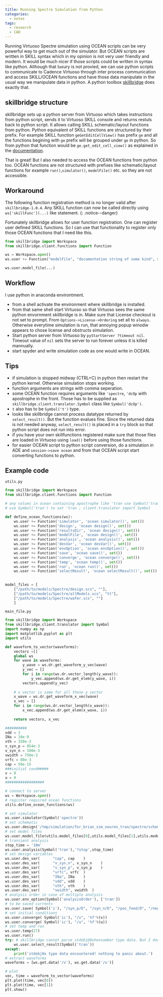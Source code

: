 ```yaml
---
title: Running Spectre Simulation from Python
categories:
  - notes
tags:
  - research
  - CAD
---
```


Running Virtuoso Spectre simulation using OCEAN scripts can be very powerful way to get much out of the simulator. But OCEAN scripts are written in SKILL syntax which in my opinion is not very user friendly and modern. It would be much nicer if those scripts could be written in syntax like python. Although that luxury is not provied, we can use python scripts to communicate to Cadence Virtuoso through inter process communication and access SKILL/OCEAN functions and have those data manipulate in the usual way we manipulate data in python. A python toolbox [skillbridge](https://github.com/unihd-cag/skillbridge) does exactly that.

## skillbridge structure
skillbridge sets up a python server from Virtuoso which takes instructions from python script, sends it to Virtuoso SKILL console and returns restuls back to python script. It allows calling SKILL schematic/layout functions from python. Python equivalent of SKILL functions are structured by their prefix. For example SKILL function `geGetEditCellView()` has prefix `ge` and all the functions begining with `ge` prefix will be grouped under `ge` in python. So from python that function would be `ge.get_edit_cell_view()` as explained in the [documentation](https://unihd-cag.github.io/skillbridge/examples/basic.html). 

That is great! But I also needed to access the OCEAN functions from python too. OCEAN functions are not structured with prefixes like schematic/layout functions for example `run()`,`simulator()`, `modelFile()` etc. so they are not accessible. 

## Workaround
The following function registration method is no longer valid after `skillbridge-1.0.4`. Any SKILL function can now be called directly using `ws['skillFunc'](...)` like statement. {: .notice--danger}

Fortunately skillbridge allows for user function registration. One can register user defined SKILL functions. So I can use that functionality to register only those OCEAN functions that I need like this.
```python
from skillbridge import Workspace
from skillbridge.client.functions import Function

ws = Workspace.open()
ws.user += Function("modelFile", "documentation string of some kind", set())

ws.user.model_file(...)
```
## Workflow
I use python in anaconda environtment.
* from a shell activate the environment where skillbridge is installed.
* from that same shell start Virtuoso so that Virtuoso sees the same python envornment skillbridge is in. Make sure that License checkout is not set to prompt. From `Options->License->Ordering` set all to `always`. Otherwise everytime simulation is run, that annoying popup winodw appears to chose license and obstructs simulation.
* Start python server from Virtuoso by `pyStartServer ?timeout nil`. Timeout value of `nil` sets the server to run forever unless it is killed mannually.
* start spyder and write simulation code as one would write in OCEAN.

## Tips
* if simulation is stopped midway (CTRL+C) in python then restart the python kernel. Otherwise simulation stops working.
* function arguments are strings with comma seperation.
* some OCEAN function requires arguments like `'spectre`, `'dcOp` with apostrophe in the front. Those has to be supplied as `skillbridge.client.translator.Symbol` class like `Symbol('dcOp')`.
* `t` also has to be `Symbol('t')` type.
* looks like skillbridge cannot process datatype returned by `select_result()`. But the function evalues fine. Since the returned data is not needed anyway, `select_result()` is placed in a `try` block so that python script does not run into error.
* if you have your own skillfunctions registered make sure that those files are loaded in Virtuoso using `load()` before using those functions.
* for easier OCEAN script to python script conversion, do a simulation in ADE and `session->save ocean` and from that OCEAN script start converting functions to python.

## Example code
`utils.py`
```python
from skillbridge import Workspace
from skillbridge.client.functions import Function

# any values in ocean containing apostrophe like 'tran use Symbol('tran') in python
# use Symbol('tran') to set 'tran ; client.translator import Symbol

def define_ocean_functions(ws):
    ws.user += Function('simulator', 'ocean simulator()', set())
    ws.user += Function('design', 'ocean design()', set())
    ws.user += Function('resultsDir', 'ocean design()', set())
    ws.user += Function('modelFile', 'ocean design()', set())
    ws.user += Function('analysis', 'ocean analysis()', set()) 
    ws.user += Function('desVar', 'ocean desVar()', set())
    ws.user += Function('envOption', 'ocean envOption()', set())
    ws.user += Function('save', 'ocean save()', set())
    ws.user += Function('converge', 'ocean converge()', set())
    ws.user += Function('temp', 'ocean temp()', set())
    ws.user += Function('run', 'ocean run()', set())
    ws.user += Function('selectResult', 'ocean selectResult()', set())
    
    
model_files = [
    ["/path/to/models/Spectre/design.scs", ""],
    ["/path/to/models/Spectre/allModels.scs", "tt"],
    ["/path/to/models/Spectre/wafer.scs", ""]
    ]
```
`main_file.py`
```python
from skillbridge import Workspace
from skillbridge.client.translator import Symbol
import numpy as np
import matplotlib.pyplot as plt
import utils

def waveform_to_vector(waveforms):
    vectors =[]
    global ws
    for wave in waveforms:
        y_wave = ws.dr.get_waveform_y_vec(wave)
        y_vec = []
        for i in range(ws.dr.vector_length(y_wave)):
            y_vec.append(ws.dr.get_elem(y_wave, i))
        vectors.append(y_vec)
        
    # x vector is same for all these y vector
    x_wave = ws.dr.get_waveform_x_vec(wave)
    x_vec = []
    for i in range(ws.dr.vector_length(x_wave)):
        x_vec.append(ws.dr.get_elem(x_wave, i))
        
    return vectors, x_vec

##########
vdd = 1
INa = 10e-9
vth = 350e-3
v_syn_p = 854e-3
v_syn_n = 100e-3
vwidth = 750e-3
vrfc = 80e-3
cap = 50e-15
###initial cond#####
v = 0
u = 0
##################

# connect to server
ws = Workspace.open()
# register required ocean functions
utils.define_ocean_functions(ws)

# set simulator
ws.user.simulator(Symbol('spectre'))
# set schematic
ws.user.design('/tmp/simulation/for_brian_sim_neuron_tran/spectre/schematic/netlist/netlist')
# set model files
ws.user.model_file(utils.model_files[0],utils.model_files[1],utils.model_files[2])
# transient analysis
stop_time = '10m'
ws.user.analysis(Symbol('tran'),'?stop',stop_time)
# set design variables
ws.user.des_var(	  "cap", cap	)
ws.user.des_var(	  "v_syn_n", v_syn_n	)
ws.user.des_var(	  "v_syn_p", v_syn_p	)
ws.user.des_var(	  "vrfc", vrfc	)
ws.user.des_var(	  "INa", INa	)
ws.user.des_var(	  "vdd", vdd	)
ws.user.des_var(	  "vth", vth	)
ws.user.des_var(	  "vwidth", vwidth	)
# analysis order in case of multiple analysis
ws.user.env_option(Symbol('analysisOrder'), ['tran'])
# to be saved currents
ws.user.save( Symbol('i'), "/syn_p/D", "/syn_n/D", "/pos_feed/D", "/neg_feed/D", "/width_p/D", "/refrac_n/D" )
# set initial conditions
ws.user.converge( Symbol('ic'), "/v", '%f'%(v))
ws.user.converge( Symbol('ic'), "/u", '%f'%(u))
# set temp and run
ws.user.temp(27)
ws.user.run()
try: # skillbridge cannot parse stdobj@0xhexnumber type data. But I don't need any parsing of that data so keeping it in try to prevent error
    ws.user.select_result(Symbol('tran')) 
except:
    print('stdobj0x type data encountered! nothing to panic about.')
# extract waveforms
waveforms = [ws.get.data('/v'), ws.get.data('/u')]

# plot
vec, time = waveform_to_vector(waveforms)
plt.plot(time, vec[0])
plt.plot(time, vec[1])
plt.show()
```

